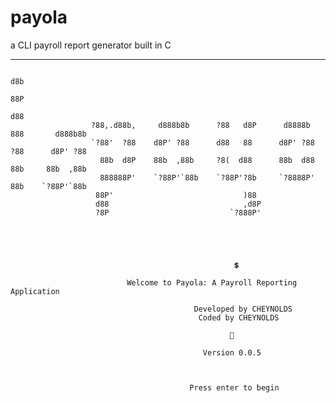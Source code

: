 # payola
a CLI payroll report generator built in C


---


                                                                             d8b
                                                                             88P
                                                                            d88
                      ?88,.d88b,     d888b8b      ?88   d8P      d8888b     888       d888b8b
                      `?88'  ?88    d8P' ?88      d88   88      d8P' ?88    ?88      d8P' ?88
                        88b  d8P    88b  ,88b     ?8(  d88      88b  d88     88b     88b  ,88b 
                        888888P'    `?88P'`88b    `?88P'?8b     `?8888P'      88b    `?88P'`88b
                       88P'                             )88
                       d88                              ,d8P
                       ?8P                           `?888P'





                                                      💲

                              Welcome to Payola: A Payroll Reporting Application

                                             Developed by CHEYNOLDS
                                              Coded by CHEYNOLDS

                                                     🫠

                                               Version 0.0.5



                                            Press enter to begin
